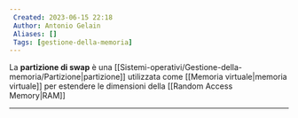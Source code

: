 ```yaml
---
 Created: 2023-06-15 22:18
 Author: Antonio Gelain
 Aliases: []
 Tags: [gestione-della-memoria]
---
```


La **partizione di swap** è una [[Sistemi-operativi/Gestione-della-memoria/Partizione|partizione]] utilizzata come [[Memoria virtuale|memoria virtuale]] per estendere le dimensioni della [[Random Access Memory|RAM]]

---

